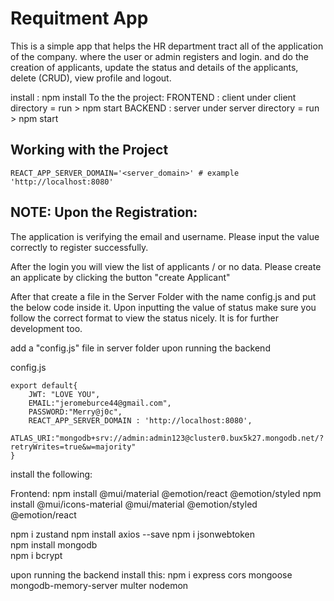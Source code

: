 # Requitment App
This is a simple app that helps the HR department tract all of the application of the company.
where the user or admin registers and login. and do the creation of applicants, update the status and details of the applicants, delete (CRUD), view profile and logout. 

install : npm install
To the the project:
FRONTEND : client under client directory =  run > npm start
BACKEND : server under server directory =  run > npm start

## Working with the Project
```
REACT_APP_SERVER_DOMAIN='<server_domain>' # example 'http://localhost:8080'
```
## NOTE: Upon the Registration: 
The application is verifying the email and username. Please input the value correctly to register successfully.

After the login you will view the list of applicants / or no data. Please create an applicate by clicking the button "create Applicant"


After that create a file in the Server Folder with the name config.js and put the below code inside it.
Upon inputting the value of status make sure you follow the correct format to view the status nicely. It is for further development too.

add a "config.js" file in server folder upon running the backend

config.js
```
export default{
    JWT: "LOVE YOU",
    EMAIL:"jeromeburce44@gmail.com",
    PASSWORD:"Merry@j0c",
    REACT_APP_SERVER_DOMAIN : 'http://localhost:8080',
    ATLAS_URI:"mongodb+srv://admin:admin123@cluster0.bux5k27.mongodb.net/?retryWrites=true&w=majority"
}
```

install the following:

Frontend:
npm install @mui/material @emotion/react @emotion/styled
npm install @mui/icons-material @mui/material @emotion/styled @emotion/react

npm i zustand
npm install axios --save
npm i jsonwebtoken      
npm install mongodb    
npm i bcrypt  

upon running the backend install this:
npm i express cors mongoose mongodb-memory-server multer nodemon


